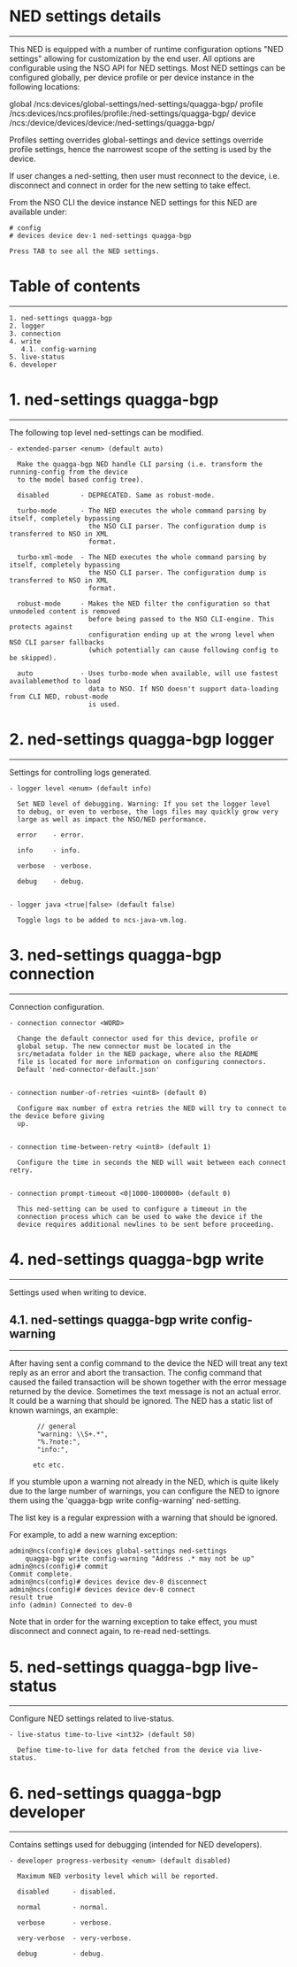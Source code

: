 # NED settings details
----------------------

  This NED is equipped with a number of runtime configuration options "NED settings" allowing for
  customization by the end user. All options are configurable using the NSO API for NED settings.
  Most NED settings can be configured globally, per device profile or per device instance in the
  following locations:

  global
    /ncs:devices/global-settings/ned-settings/quagga-bgp/
  profile
    /ncs:devices/ncs:profiles/profile:<name>/ned-settings/quagga-bgp/
  device
    /ncs:/device/devices/device:<name>/ned-settings/quagga-bgp/

  Profiles setting overrides global-settings and device settings override profile settings,
  hence the narrowest scope of the setting is used by the device.

  If user changes a ned-setting, then user must reconnect to the device, i.e.
  disconnect and connect in order for the new setting to take effect.

  From the NSO CLI the device instance NED settings for this NED are available under:

   ```
   # config
   # devices device dev-1 ned-settings quagga-bgp

   Press TAB to see all the NED settings.

   ```


# Table of contents
-------------------

  ```
  1. ned-settings quagga-bgp
  2. logger
  3. connection
  4. write
     4.1. config-warning
  5. live-status
  6. developer
  ```


# 1. ned-settings quagga-bgp
----------------------------

  The following top level ned-settings can be modified.


    - extended-parser <enum> (default auto)

      Make the quagga-bgp NED handle CLI parsing (i.e. transform the running-config from the device
      to the model based config tree).

      disabled        - DEPRECATED. Same as robust-mode.

      turbo-mode      - The NED executes the whole command parsing by itself, completely bypassing
                        the NSO CLI parser. The configuration dump is transferred to NSO in XML
                        format.

      turbo-xml-mode  - The NED executes the whole command parsing by itself, completely bypassing
                        the NSO CLI parser. The configuration dump is transferred to NSO in XML
                        format.

      robust-mode     - Makes the NED filter the configuration so that unmodeled content is removed
                        before being passed to the NSO CLI-engine. This protects against
                        configuration ending up at the wrong level when NSO CLI parser fallbacks
                        (which potentially can cause following config to be skipped).

      auto            - Uses turbo-mode when available, will use fastest availablemethod to load
                        data to NSO. If NSO doesn't support data-loading from CLI NED, robust-mode
                        is used.


# 2. ned-settings quagga-bgp logger
-----------------------------------

  Settings for controlling logs generated.


    - logger level <enum> (default info)

      Set NED level of debugging. Warning: If you set the logger level
      to debug, or even to verbose, the logs files may quickly grow very
      large as well as impact the NSO/NED performance.

      error    - error.

      info     - info.

      verbose  - verbose.

      debug    - debug.


    - logger java <true|false> (default false)

      Toggle logs to be added to ncs-java-vm.log.


# 3. ned-settings quagga-bgp connection
---------------------------------------

  Connection configuration.


    - connection connector <WORD>

      Change the default connector used for this device, profile or
      global setup. The new connector must be located in the
      src/metadata folder in the NED package, where also the README
      file is located for more information on configuring connectors.
      Default 'ned-connector-default.json'


    - connection number-of-retries <uint8> (default 0)

      Configure max number of extra retries the NED will try to connect to the device before giving
      up.


    - connection time-between-retry <uint8> (default 1)

      Configure the time in seconds the NED will wait between each connect retry.


    - connection prompt-timeout <0|1000-1000000> (default 0)

      This ned-setting can be used to configure a timeout in the
      connection process which can be used to wake the device if the
      device requires additional newlines to be sent before proceeding.


# 4. ned-settings quagga-bgp write
----------------------------------

  Settings used when writing to device.


## 4.1. ned-settings quagga-bgp write config-warning
----------------------------------------------------

  After having sent a config command to the device the NED will treat
  any text reply as an error and abort the transaction. The config
  command that caused the failed transaction will be shown together
  with the error message returned by the device. Sometimes the text
  message is not an actual error. It could be a warning that should be
  ignored. The NED has a static list of known warnings, an example:

           // general
           "warning: \\S+.*",
           "%.?note:",
           "info:",

          etc etc.

  If you stumble upon a warning not already in the NED, which is quite
  likely due to the large number of warnings, you can configure the
  NED to ignore them using the 'quagga-bgp write config-warning' ned-setting.

  The list key is a regular expression with a warning that should be
  ignored.

  For example, to add a new warning exception:

    admin@ncs(config)# devices global-settings ned-settings
        quagga-bgp write config-warning "Address .* may not be up"
    admin@ncs(config)# commit
    Commit complete.
    admin@ncs(config)# devices device dev-0 disconnect
    admin@ncs(config)# devices device dev-0 connect
    result true
    info (admin) Connected to dev-0

  Note that in order for the warning exception to take effect, you
  must disconnect and connect again, to re-read ned-settings.


# 5. ned-settings quagga-bgp live-status
----------------------------------------

  Configure NED settings related to live-status.


    - live-status time-to-live <int32> (default 50)

      Define time-to-live for data fetched from the device via live-status.


# 6. ned-settings quagga-bgp developer
--------------------------------------

  Contains settings used for debugging (intended for NED developers).


    - developer progress-verbosity <enum> (default disabled)

      Maximum NED verbosity level which will be reported.

      disabled      - disabled.

      normal        - normal.

      verbose       - verbose.

      very-verbose  - very-verbose.

      debug         - debug.


